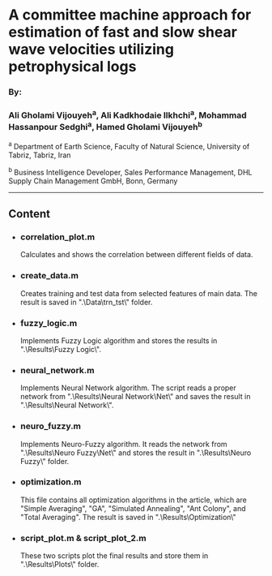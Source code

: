 # A committee machine approach for estimation of fast and slow shear wave velocities utilizing petrophysical logs

### By:
### Ali Gholami Vijouyeh<sup>a</sup>, Ali Kadkhodaie Ilkhchi<sup>a</sup>, Mohammad Hassanpour Sedghi<sup>a</sup>, Hamed Gholami Vijouyeh<sup>b</sup>

<sup>a</sup> Department of Earth Science, Faculty of Natural Science, University of Tabriz, Tabriz, Iran

<sup>b</sup> Business Intelligence Developer, Sales Performance Management, DHL Supply Chain Management GmbH, Bonn, Germany

---

## Content
* ### __correlation_plot.m__
    Calculates and shows the correlation between different fields of data.
* ### __create_data.m__
    Creates training and test data from selected features of main data. The result is saved in ".\Data\trn_tst\\" folder.
* ### __fuzzy_logic.m__
    Implements Fuzzy Logic algorithm and stores the results in ".\Results\Fuzzy Logic\\".
* ### __neural_network.m__
    Implements Neural Network algorithm. The script reads a proper network from ".\Results\Neural Network\Net\\" and saves the result in ".\Results\Neural Network\\".
* ### __neuro_fuzzy.m__
    Implements Neuro-Fuzzy algorithm. It reads the network from ".\Results\Neuro Fuzzy\Net\\" and stores the result in ".\Results\Neuro Fuzzy\\" folder.
* ### __optimization.m__
    This file contains all optimization algorithms in the article, which are "Simple Averaging", "GA", "Simulated Annealing", "Ant Colony", and "Total Averaging". The result is saved in ".\Results\Optimization\\"
* ### __script_plot.m & script_plot_2.m__
    These two scripts plot the final results and store them in ".\Results\Plots\\" folder.


